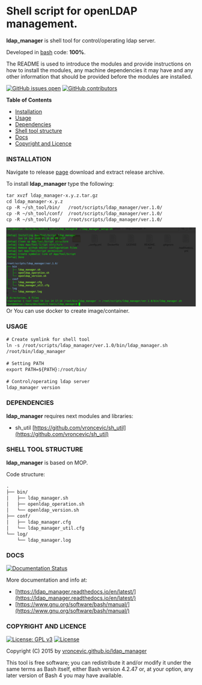 # Shell script for openLDAP management.

**ldap_manager** is shell tool for control/operating ldap server.

Developed in [bash](https://en.wikipedia.org/wiki/Bash_(Unix_shell)) code: **100%**.

The README is used to introduce the modules and provide instructions on
how to install the modules, any machine dependencies it may have and any
other information that should be provided before the modules are installed.

[![GitHub issues open](https://img.shields.io/github/issues/vroncevic/ldap_manager.svg)](https://github.com/vroncevic/ldap_manager/issues)
 [![GitHub contributors](https://img.shields.io/github/contributors/vroncevic/ldap_manager.svg)](https://github.com/vroncevic/ldap_manager/graphs/contributors)

<!-- START doctoc -->
**Table of Contents**

- [Installation](#installation)
- [Usage](#usage)
- [Dependencies](#dependencies)
- [Shell tool structure](#shell-tool-structure)
- [Docs](#docs)
- [Copyright and Licence](#copyright-and-licence)
<!-- END doctoc -->

### INSTALLATION

Navigate to release [page](https://github.com/vroncevic/ldap_manager/releases) download and extract release archive.

To install **ldap_manager** type the following:

```
tar xvzf ldap_manager-x.y.z.tar.gz
cd ldap_manager-x.y.z
cp -R ~/sh_tool/bin/   /root/scripts/ldap_manager/ver.1.0/
cp -R ~/sh_tool/conf/  /root/scripts/ldap_manager/ver.1.0/
cp -R ~/sh_tool/log/   /root/scripts/ldap_manager/ver.1.0/
```

![alt tag](https://raw.githubusercontent.com/vroncevic/ldap_manager/dev/docs/setup_tree.png)
Or You can use docker to create image/container.

### USAGE

```
# Create symlink for shell tool
ln -s /root/scripts/ldap_manager/ver.1.0/bin/ldap_manager.sh /root/bin/ldap_manager

# Setting PATH
export PATH=${PATH}:/root/bin/

# Control/operating ldap server
ldap_manager version
```

### DEPENDENCIES

**ldap_manager** requires next modules and libraries:
* sh_util [https://github.com/vroncevic/sh_util](https://github.com/vroncevic/sh_util)

### SHELL TOOL STRUCTURE

**ldap_manager** is based on MOP.

Code structure:
```
.
├── bin/
│   ├── ldap_manager.sh
│   ├── openldap_operation.sh
│   └── openldap_version.sh
├── conf/
│   ├── ldap_manager.cfg
│   └── ldap_manager_util.cfg
└── log/
    └── ldap_manager.log
```

### DOCS

[![Documentation Status](https://readthedocs.org/projects/ldap_manager/badge/?version=latest)](https://ldap_manager.readthedocs.io/projects/ldap_manager/en/latest/?badge=latest)

More documentation and info at:
* [https://ldap_manager.readthedocs.io/en/latest/](https://ldap_manager.readthedocs.io/en/latest/)
* [https://www.gnu.org/software/bash/manual/](https://www.gnu.org/software/bash/manual/)

### COPYRIGHT AND LICENCE

[![License: GPL v3](https://img.shields.io/badge/License-GPLv3-blue.svg)](https://www.gnu.org/licenses/gpl-3.0) [![License](https://img.shields.io/badge/License-Apache%202.0-blue.svg)](https://opensource.org/licenses/Apache-2.0)

Copyright (C) 2015 by [vroncevic.github.io/ldap_manager](https://vroncevic.github.io/ldap_manager)

This tool is free software; you can redistribute it and/or modify
it under the same terms as Bash itself, either Bash version 4.2.47 or,
at your option, any later version of Bash 4 you may have available.

